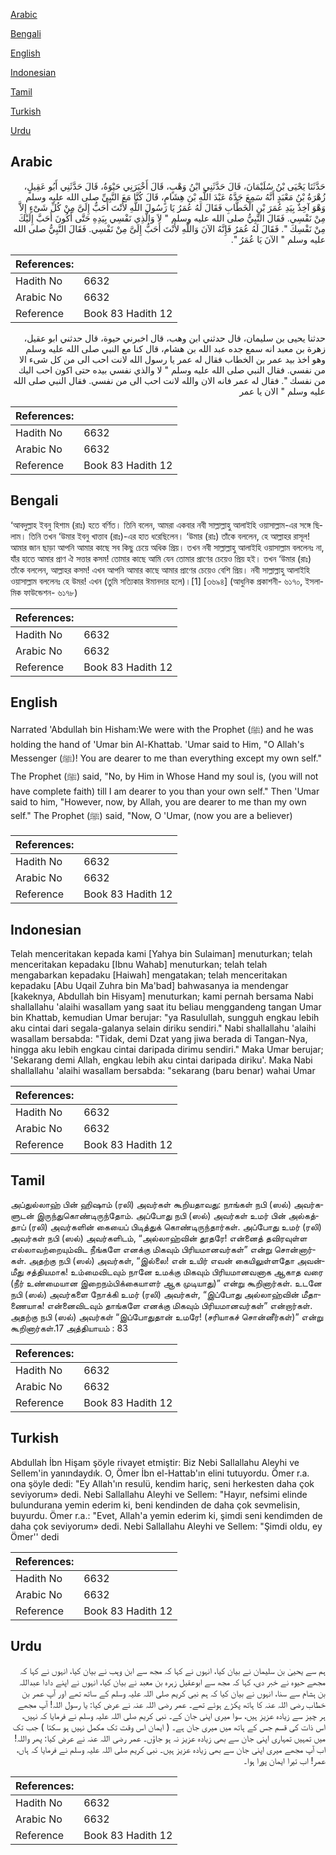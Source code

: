 [Arabic](#arabic)

[Bengali](#bengali)

[English](#english)

[Indonesian](#indonesian)

[Tamil](#tamil)

[Turkish](#turkish)

[Urdu](#urdu)

## Arabic


<div dir="rtl" lang="ar" style={{fontSize:'larger',backgroundColor:'#f8f9fa',padding:20}}>
حَدَّثَنَا يَحْيَى بْنُ سُلَيْمَانَ، قَالَ حَدَّثَنِي ابْنُ وَهْبٍ، قَالَ أَخْبَرَنِي حَيْوَةُ، قَالَ حَدَّثَنِي أَبُو عَقِيلٍ، زُهْرَةُ بْنُ مَعْبَدٍ أَنَّهُ سَمِعَ جَدَّهُ عَبْدَ اللَّهِ بْنَ هِشَامٍ، قَالَ كُنَّا مَعَ النَّبِيِّ صلى الله عليه وسلم وَهْوَ آخِذٌ بِيَدِ عُمَرَ بْنِ الْخَطَّابِ فَقَالَ لَهُ عُمَرُ يَا رَسُولَ اللَّهِ لأَنْتَ أَحَبُّ إِلَىَّ مِنْ كُلِّ شَىْءٍ إِلاَّ مِنْ نَفْسِي‏.‏ فَقَالَ النَّبِيُّ صلى الله عليه وسلم ‏"‏ لاَ وَالَّذِي نَفْسِي بِيَدِهِ حَتَّى أَكُونَ أَحَبَّ إِلَيْكَ مِنْ نَفْسِكَ ‏"‏‏.‏ فَقَالَ لَهُ عُمَرُ فَإِنَّهُ الآنَ وَاللَّهِ لأَنْتَ أَحَبُّ إِلَىَّ مِنْ نَفْسِي‏.‏ فَقَالَ النَّبِيُّ صلى الله عليه وسلم ‏"‏ الآنَ يَا عُمَرُ ‏"‏‏.‏
</div>
<div style={{backgroundColor:'#f8f9fa',padding:20, marginBottom: 10}}><table> <thead> <tr> <th>References:</th> <th></th> </tr> </thead> <tbody><tr><td>Hadith No</td><td>6632</td></tr><tr><td>Arabic No</td><td>6632</td></tr><tr><td>Reference</td><td>Book 83 Hadith 12</td></tr></tbody></table></div>


<div dir="rtl" lang="ar" style={{fontSize:'larger',backgroundColor:'#f8f9fa',padding:20}}>
حدثنا يحيى بن سليمان، قال حدثني ابن وهب، قال اخبرني حيوة، قال حدثني ابو عقيل، زهرة بن معبد انه سمع جده عبد الله بن هشام، قال كنا مع النبي صلى الله عليه وسلم وهو اخذ بيد عمر بن الخطاب فقال له عمر يا رسول الله لانت احب الى من كل شىء الا من نفسي. فقال النبي صلى الله عليه وسلم " لا والذي نفسي بيده حتى اكون احب اليك من نفسك ". فقال له عمر فانه الان والله لانت احب الى من نفسي. فقال النبي صلى الله عليه وسلم " الان يا عمر
</div>
<div style={{backgroundColor:'#f8f9fa',padding:20, marginBottom: 10}}><table> <thead> <tr> <th>References:</th> <th></th> </tr> </thead> <tbody><tr><td>Hadith No</td><td>6632</td></tr><tr><td>Arabic No</td><td>6632</td></tr><tr><td>Reference</td><td>Book 83 Hadith 12</td></tr></tbody></table></div>

## Bengali


<div dir="ltr" lang="bn" style={{fontSize:'larger',backgroundColor:'#f8f9fa',padding:20}}>
‘আবদুল্লাহ ইবনু হিশাম (রাঃ) হতে বর্ণিত। তিনি বলেন, আমরা একবার নবী সাল্লাল্লাহু আলাইহি ওয়াসাল্লাম-এর সঙ্গে ছিলাম। তিনি তখন ‘উমার ইবনু খাত্তাব (রাঃ)-এর হাত ধরেছিলেন। ‘উমার (রাঃ) তাঁকে বললেন, হে আল্লাহর রাসূল! আমার জান ছাড়া আপনি আমার কাছে সব কিছু চেয়ে অধিক প্রিয়। তখন নবী সাল্লাল্লাহু আলাইহি ওয়াসাল্লাম বললেনঃ না, যাঁর হাতে আমার প্রাণ ঐ সত্তার কসম! তোমার কাছে আমি যেন তোমার প্রাণের চেয়েও প্রিয় হই। তখন ‘উমার (রাঃ) তাঁকে বললেন, আল্লাহর কসম! এখন আপনি আমার কাছে আমার প্রাণের চেয়েও বেশি প্রিয়। নবী সাল্লাল্লাহু আলাইহি ওয়াসাল্লাম বললেনঃ হে উমর! এখন (তুমি সত্যিকার ঈমানদার হলে)।[1] [৩৬৯৪] (আধুনিক প্রকাশনী- ৬১৭০, ইসলামিক ফাউন্ডেশন- ৬১৭৮)
</div>
<div style={{backgroundColor:'#f8f9fa',padding:20, marginBottom: 10}}><table> <thead> <tr> <th>References:</th> <th></th> </tr> </thead> <tbody><tr><td>Hadith No</td><td>6632</td></tr><tr><td>Arabic No</td><td>6632</td></tr><tr><td>Reference</td><td>Book 83 Hadith 12</td></tr></tbody></table></div>

## English


<div dir="ltr" lang="en" style={{fontSize:'larger',backgroundColor:'#f8f9fa',padding:20}}>
Narrated 'Abdullah bin Hisham:We were with the Prophet (ﷺ) and he was holding the hand of 'Umar bin Al-Khattab. 'Umar said to Him, "O Allah's Messenger (ﷺ)! You are dearer to me than everything except my own self." The Prophet (ﷺ) said, "No, by Him in Whose Hand my soul is, (you will not have complete faith) till I am dearer to you than your own self." Then 'Umar said to him, "However, now, by Allah, you are dearer to me than my own self." The Prophet (ﷺ) said, "Now, O 'Umar, (now you are a believer)
</div>
<div style={{backgroundColor:'#f8f9fa',padding:20, marginBottom: 10}}><table> <thead> <tr> <th>References:</th> <th></th> </tr> </thead> <tbody><tr><td>Hadith No</td><td>6632</td></tr><tr><td>Arabic No</td><td>6632</td></tr><tr><td>Reference</td><td>Book 83 Hadith 12</td></tr></tbody></table></div>

## Indonesian


<div dir="ltr" lang="id" style={{fontSize:'larger',backgroundColor:'#f8f9fa',padding:20}}>
Telah menceritakan kepada kami [Yahya bin Sulaiman] menuturkan; telah menceritakan kepadaku [Ibnu Wahab] menuturkan; telah telah mengabarkan kepadaku [Haiwah] mengatakan; telah menceritakan kepadaku [Abu Uqail Zuhra bin Ma'bad] bahwasanya ia mendengar [kakeknya, Abdullah bin Hisyam] menuturkan; kami pernah bersama Nabi shallallahu 'alaihi wasallam yang saat itu beliau menggandeng tangan Umar bin Khattab, kemudian Umar berujar: "ya Rasulullah, sungguh engkau lebih aku cintai dari segala-galanya selain diriku sendiri." Nabi shallallahu 'alaihi wasallam bersabda: "Tidak, demi Dzat yang jiwa berada di Tangan-Nya, hingga aku lebih engkau cintai daripada dirimu sendiri." Maka Umar berujar; 'Sekarang demi Allah, engkau lebih aku cintai daripada diriku'. Maka Nabi shallallahu 'alaihi wasallam bersabda: "sekarang (baru benar) wahai Umar
</div>
<div style={{backgroundColor:'#f8f9fa',padding:20, marginBottom: 10}}><table> <thead> <tr> <th>References:</th> <th></th> </tr> </thead> <tbody><tr><td>Hadith No</td><td>6632</td></tr><tr><td>Arabic No</td><td>6632</td></tr><tr><td>Reference</td><td>Book 83 Hadith 12</td></tr></tbody></table></div>

## Tamil


<div dir="ltr" lang="ta" style={{fontSize:'larger',backgroundColor:'#f8f9fa',padding:20}}>
அப்துல்லாஹ் பின் ஹிஷாம் (ரலி) அவர்கள் கூறியதாவது: நாங்கள் நபி (ஸல்) அவர்களுடன் இருந்துகொண்டிருந்தோம். அப்போது நபி (ஸல்) அவர்கள் உமர் பின் அல்கத்தாப் (ரலி) அவர்களின் கையைப் பிடித்துக் கொண்டிருந்தார்கள். அப்போது உமர் (ரலி) அவர்கள் நபி (ஸல்) அவர்களிடம், “அல்லாஹ்வின் தூதரே! என்னைத் தவிரவுள்ள எல்லாவற்றையும்விட நீங்களே எனக்கு மிகவும் பிரியமானவர்கள்” என்று சொன்னார்கள். அதற்கு நபி (ஸல்) அவர்கள், “இல்லை! என் உயிர் எவன் கையிலுள்ளதோ அவன்மீது சத்தியமாக! உம்மைவிடவும் நானே உமக்கு மிகவும் பிரியமானவனாக ஆகாத வரை (நீர் உண்மையான இறைநம்பிக்கையாளர் ஆக முடியாது)” என்று கூறினார்கள். உடனே நபி (ஸல்) அவர்களை நோக்கி உமர் (ரலி) அவர்கள், “இப்போது அல்லாஹ்வின் மீதாணையாக! என்னைவிடவும் தாங்களே எனக்கு மிகவும் பிரியமானவர்கள்” என்றார்கள். அதற்கு நபி (ஸல்) அவர்கள் “இப்போதுதான் உமரே! (சரியாகச் சொன்னீர்கள்)” என்று கூறினார்கள்.17 அத்தியாயம் : 83
</div>
<div style={{backgroundColor:'#f8f9fa',padding:20, marginBottom: 10}}><table> <thead> <tr> <th>References:</th> <th></th> </tr> </thead> <tbody><tr><td>Hadith No</td><td>6632</td></tr><tr><td>Arabic No</td><td>6632</td></tr><tr><td>Reference</td><td>Book 83 Hadith 12</td></tr></tbody></table></div>

## Turkish


<div dir="ltr" lang="tr" style={{fontSize:'larger',backgroundColor:'#f8f9fa',padding:20}}>
Abdullah İbn Hişam şöyle rivayet etmiştir: Biz Nebi Sallallahu Aleyhi ve Sellem'in yanındaydık. O, Ömer İbn el-Hattab'ın elini tutuyordu. Ömer r.a. ona şöyle dedi: "Ey Allah'ın resulü, kendim hariç, seni herkesten daha çok seviyorum» dedi. Nebi Sallallahu Aleyhi ve Sellem: "Hayır, nefsimi elinde bulundurana yemin ederim ki, beni kendinden de daha çok sevmelisin, buyurdu. Ömer r.a.: "Evet, Allah'a yemin ederim ki, şimdi seni kendimden de daha çok seviyorum» dedi. Nebi Sallallahu Aleyhi ve Sellem: "Şimdi oldu, ey Ömer'' dedi
</div>
<div style={{backgroundColor:'#f8f9fa',padding:20, marginBottom: 10}}><table> <thead> <tr> <th>References:</th> <th></th> </tr> </thead> <tbody><tr><td>Hadith No</td><td>6632</td></tr><tr><td>Arabic No</td><td>6632</td></tr><tr><td>Reference</td><td>Book 83 Hadith 12</td></tr></tbody></table></div>

## Urdu


<div dir="rtl" lang="ur" style={{fontSize:'larger',backgroundColor:'#f8f9fa',padding:20}}>
ہم سے یحییٰ بن سلیمان نے بیان کیا، انہوں نے کہا کہ مجھ سے ابن وہب نے بیان کیا، انہوں نے کہا کہ مجھے حیوہ نے خبر دی، کہا کہ مجھ سے ابوعقیل زہرہ بن معبد نے بیان کیا، انہوں نے اپنے دادا عبداللہ بن ہشام سے سنا، انہوں نے بیان کیا کہ ہم نبی کریم صلی اللہ علیہ وسلم کے ساتھ تھے اور آپ عمر بن خطاب رضی اللہ عنہ کا ہاتھ پکڑے ہوئے تھے۔ عمر رضی اللہ عنہ نے عرض کیا: یا رسول اللہ! آپ مجھے ہر چیز سے زیادہ عزیز ہیں، سوا میری اپنی جان کے۔ نبی کریم صلی اللہ علیہ وسلم نے فرمایا کہ نہیں، اس ذات کی قسم جس کے ہاتھ میں میری جان ہے۔ ( ایمان اس وقت تک مکمل نہیں ہو سکتا ) جب تک میں تمہیں تمہاری اپنی جان سے بھی زیادہ عزیز نہ ہو جاؤں۔ عمر رضی اللہ عنہ نے عرض کیا: پھر واللہ! اب آپ مجھے میری اپنی جان سے بھی زیادہ عزیز ہیں۔ نبی کریم صلی اللہ علیہ وسلم نے فرمایا کہ ہاں، عمر! اب تیرا ایمان پورا ہوا۔
</div>
<div style={{backgroundColor:'#f8f9fa',padding:20, marginBottom: 10}}><table> <thead> <tr> <th>References:</th> <th></th> </tr> </thead> <tbody><tr><td>Hadith No</td><td>6632</td></tr><tr><td>Arabic No</td><td>6632</td></tr><tr><td>Reference</td><td>Book 83 Hadith 12</td></tr></tbody></table></div>